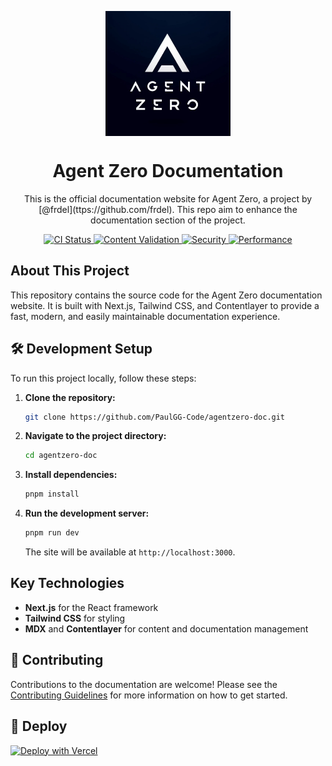 <p align="center">
  <img src="https://raw.githubusercontent.com/PaulGG-Code/agentzero-doc/refs/heads/main/public/logos/%20agent-zero-logo.jpg"  align="center" alt="agent zero logo" width="200px">
  <h1 align="center">Agent Zero Documentation</h1>
  <p align="center">
   This is the official documentation website for Agent Zero, a project by [@frdel](ttps://github.com/frdel). This repo aim to enhance the documentation section of the project.
  </p>
</p>

<p align="center">
  <a href="https://github.com/PaulGG-Code/agentzero-doc/actions/workflows/ci.yml">
    <img src="https://github.com/PaulGG-Code/agentzero-doc/actions/workflows/ci.yml/badge.svg" alt="CI Status">
  </a>
  <a href="https://github.com/PaulGG-Code/agentzero-doc/actions/workflows/content-validation.yml">
    <img src="https://github.com/PaulGG-Code/agentzero-doc/actions/workflows/content-validation.yml/badge.svg" alt="Content Validation">
  </a>
  <a href="https://github.com/PaulGG-Code/agentzero-doc/actions/workflows/security.yml">
    <img src="https://github.com/PaulGG-Code/agentzero-doc/actions/workflows/security.yml/badge.svg" alt="Security">
  </a>
  <a href="https://github.com/PaulGG-Code/agentzero-doc/actions/workflows/performance.yml">
    <img src="https://github.com/PaulGG-Code/agentzero-doc/actions/workflows/performance.yml/badge.svg" alt="Performance">
  </a>
</p>

## About This Project

This repository contains the source code for the Agent Zero documentation website. It is built with Next.js, Tailwind CSS, and Contentlayer to provide a fast, modern, and easily maintainable documentation experience.

## 🛠 Development Setup

To run this project locally, follow these steps:

1.  **Clone the repository:**
    ```sh
    git clone https://github.com/PaulGG-Code/agentzero-doc.git
    ```
2.  **Navigate to the project directory:**
    ```sh
    cd agentzero-doc
    ```
3.  **Install dependencies:**
    ```sh
    pnpm install
    ```
4.  **Run the development server:**
    ```sh
    pnpm run dev
    ```
    The site will be available at `http://localhost:3000`.

## Key Technologies

- **Next.js** for the React framework
- **Tailwind CSS** for styling
- **MDX** and **Contentlayer** for content and documentation management

## 🤝 Contributing

Contributions to the documentation are welcome! Please see the [Contributing Guidelines](CONTRIBUTING.md) for more information on how to get started.

## 🚀 Deploy

[![Deploy with Vercel](https://vercel.com/button)](https://vercel.com/new/clone?repository-url=https://github.com/PaulGG-Code/agentzero-doc)
